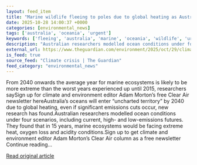 ```yaml
---
layout: feed_item
title: "Marine wildlife fleeing to poles due to global heating as Australian oceans face ‘uncharted’ future"
date: 2025-10-28 14:00:37 +0000
categories: [environmental_news]
tags: ['australia', 'oceania', 'urgent']
keywords: ['fleeing', 'australia', 'marine', 'oceania', 'wildlife', 'urgent']
description: "Australian researchers modelled ocean conditions under four scenarios, including current, high- and low-emissions futures"
external_url: https://www.theguardian.com/environment/2025/oct/29/climate-change-global-heating-warming-oceans-uncharted-future-australia
is_feed: true
source_feed: "Climate crisis | The Guardian"
feed_category: "environmental_news"
---
```


From 2040 onwards the average year for marine ecosystems is likely to be more extreme than the worst years experienced up until 2015, researchers saySign up for climate and environment editor Adam Morton’s free Clear Air newsletter hereAustralia’s oceans will enter “uncharted territory” by 2040 due to global heating, even if significant emissions cuts occur, new research has found.Australian researchers modelled ocean conditions under four scenarios, including current, high- and low-emissions futures. They found that in 15 years, marine ecosystems would be facing extreme heat, oxygen loss and acidity conditions.Sign up to get climate and environment editor Adam Morton’s Clear Air column as a free newsletter Continue reading...

[Read original article](https://www.theguardian.com/environment/2025/oct/29/climate-change-global-heating-warming-oceans-uncharted-future-australia)

